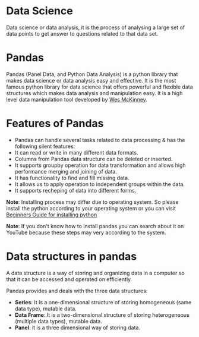 # Data Science 
Data science or data analysis, it is the process of analysing a large set of data points to get answer to questions related to that data set.

# Pandas
Pandas (Panel Data, and Python Data Analysis) is a python library that makes data science or data analysis easy and effective. 
It is the most famous python library for data science that offers powerful and flexible data structures which makes data analysis and manipulation easy.
It is a high level data manipulation tool developed by [Wes McKinney](https://wesmckinney.com).

# Features of Pandas
- Pandas can handle several tasks related to data processing & has the following silent features:
- It can read or write in many different data formats.
- Columns from Pandas data structure can be deleted or inserted.
- It supports groupby operation for data transformation and allows high performance merging and joining of data.
- It has functionality to find and fill missing data.
- It allows us to apply operation to independent groups within the data.
- It supports recheping of data into different forms.

**Note**: Installing process may differ due to operating system. So please install the python according to your operating system or you can visit [Beginners Guide for installing python](https://wiki.python.org/moin/BeginnersGuide/Download)

**Note**: If you don't know how to install pandas you can search about it on YouTube because these steps may very according to the system.

# Data structures in pandas
A data structure is a way of storing and organizing data in a computer so that it can be accessed and operated on efficiently.

Pandas provides and deals with the three data structures:

- **Series**: It is a one-dimensional structure of storing homogeneous (same data type), mutable data.
- **Data Frame**: It is a two-dimensional structure of storing heterogeneous (multiple data types), mutable data.
- **Panel**: it is a three dimensional way of storing data. 
